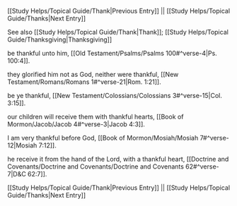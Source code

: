 [[Study Helps/Topical Guide/Thank|Previous Entry]]  ||  [[Study Helps/Topical Guide/Thanks|Next Entry]]

 See also [[Study Helps/Topical Guide/Thank|Thank]]; [[Study Helps/Topical Guide/Thanksgiving|Thanksgiving]]

 be thankful unto him, [[Old Testament/Psalms/Psalms 100#^verse-4|Ps. 100:4]].

 they glorified him not as God, neither were thankful, [[New Testament/Romans/Romans 1#^verse-21|Rom. 1:21]].

 be ye thankful, [[New Testament/Colossians/Colossians 3#^verse-15|Col. 3:15]].

 our children will receive them with thankful hearts, [[Book of Mormon/Jacob/Jacob 4#^verse-3|Jacob 4:3]].

 I am very thankful before God, [[Book of Mormon/Mosiah/Mosiah 7#^verse-12|Mosiah 7:12]].

 he receive it from the hand of the Lord, with a thankful heart, [[Doctrine and Covenants/Doctrine and Covenants/Doctrine and Covenants 62#^verse-7|D&C 62:7]].

[[Study Helps/Topical Guide/Thank|Previous Entry]]  ||  [[Study Helps/Topical Guide/Thanks|Next Entry]]
